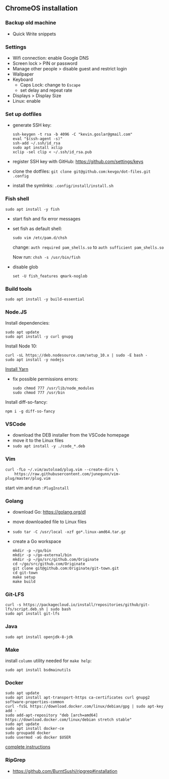 ## ChromeOS installation

### Backup old machine

- Quick Write snippets

### Settings

- Wifi connection: enable Google DNS
- Screen lock > PIN or password
- Manage other people > disable guest and restrict login
- Wallpaper
- Keyboard
  - Caps Lock: change to `Escape`
  - set delay and repeat rate
- Displays > Display Size
- Linux: enable

### Set up dotfiles

- generate SSH key:

  ```
  ssh-keygen -t rsa -b 4096 -C "kevin.goslar@gmail.com"
  eval "$(ssh-agent -s)"
  ssh-add ~/.ssh/id_rsa
  sudo apt install xclip
  xclip -sel clip < ~/.ssh/id_rsa.pub
  ```

- register SSH key with GitHub: https://github.com/settings/keys
- clone the dotfiles: `git clone git@github.com:kevgo/dot-files.git .config`
- install the symlinks: `.config/install/install.sh`

### Fish shell

```
sudo apt install -y fish
```

- start fish and fix error messages
- set fish as default shell:

  ```
  sudo vim /etc/pam.d/chsh
  ```

  change: `auth required pam_shells.so`
  to
  `auth sufficient pam_shells.so`

  Now run: `chsh -s /usr/bin/fish`

- disable glob
  ```
  set -U fish_features qmark-noglob
  ```

### Build tools

```
sudo apt install -y build-essential
```

### Node.JS

Install dependencies:

```
sudo apt update
sudo apt install -y curl gnupg
```

Install Node 10:

```
curl -sL https://deb.nodesource.com/setup_10.x | sudo -E bash -
sudo apt install -y nodejs
```

[Install Yarn](https://yarnpkg.com/en/docs/install#debian-stable)

- fix possible permissions errors:

  ```
  sudo chmod 777 /usr/lib/node_modules
  sudo chmod 777 /usr/bin
  ```

Install diff-so-fancy:

```
npm i -g diff-so-fancy
```

### VSCode

- download the DEB installer from the VSCode homepage
- move it to the Linux files
- `sudo apt install -y ./code_*.deb`

### Vim

```
curl -fLo ~/.vim/autoload/plug.vim --create-dirs \
    https://raw.githubusercontent.com/junegunn/vim-plug/master/plug.vim
```

start vim and run `:PlugInstall`

### Golang

- download Go: https://golang.org/dl
- move downloaded file to Linux files
- `sudo tar -C /usr/local -xzf go*.linux-amd64.tar.gz`
- create a Go workspace

  ```
  mkdir -p ~/go/bin
  mkdir -p ~/go-external/bin
  mkdir -p ~/go/src/github.com/Originate
  cd ~/go/src/github.com/Originate
  git clone git@github.com:Originate/git-town.git
  cd git-town
  make setup
  make build
  ```

### Git-LFS

```
curl -s https://packagecloud.io/install/repositories/github/git-lfs/script.deb.sh | sudo bash
sudo apt install git-lfs
```

### Java

```
sudo apt install openjdk-8-jdk
```

### Make

install `column` utility needed for `make help`:

```
sudo apt install bsdmainutils
```

### Docker

```
sudo apt update
sudo apt install apt-transport-https ca-certificates curl gnupg2 software-properties-common
curl -fsSL https://download.docker.com/linux/debian/gpg | sudo apt-key add -
sudo add-apt-repository "deb [arch=amd64] https://download.docker.com/linux/debian stretch stable"
sudo apt update
sudo apt install docker-ce
sudo groupadd docker
sudo usermod -aG docker $USER
```

[complete instructions](https://www.digitalocean.com/community/tutorials/how-to-install-and-use-docker-on-debian-9)

### RipGrep

- https://github.com/BurntSushi/ripgrep#installation
